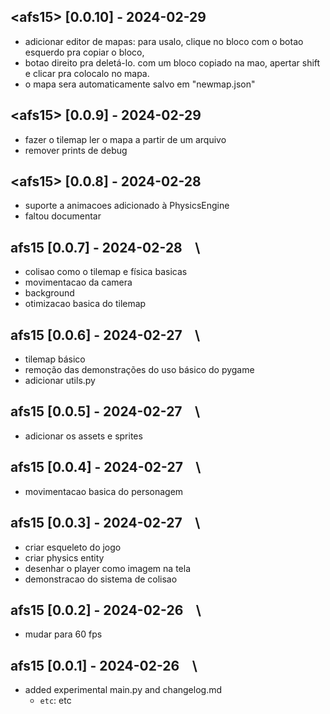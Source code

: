## \<afs15\> [0.0.10] - 2024-02-29 &ensp;
- adicionar editor de mapas: para usalo, clique no bloco com o botao esquerdo pra copiar o bloco,
- botao direito pra deletá-lo. com um bloco copiado na mao, apertar shift e clicar pra colocalo no mapa.
- o mapa sera automaticamente salvo em "newmap.json"


## \<afs15\> [0.0.9] - 2024-02-29 &ensp;
- fazer o tilemap ler o mapa a partir de um arquivo
- remover prints de debug


## \<afs15\> [0.0.8] - 2024-02-28 &ensp;
  - suporte a animacoes adicionado à PhysicsEngine
  - faltou documentar

## afs15 [0.0.7] - 2024-02-28 &ensp; \
 - colisao como o tilemap e física basicas
 - movimentacao da camera
 - background
 - otimizacao basica do tilemap



## afs15 [0.0.6] - 2024-02-27 &ensp; \
 - tilemap básico 
 - remoção das demonstrações do uso básico do pygame
 - adicionar utils.py

## afs15 [0.0.5] - 2024-02-27 &ensp; \
- adicionar os assets e sprites

## afs15 [0.0.4] - 2024-02-27 &ensp; \

- movimentacao basica do personagem

## afs15 [0.0.3] - 2024-02-27 &ensp; \

- criar esqueleto do jogo
- criar physics entity
- desenhar o player como imagem na tela
- demonstracao do sistema de colisao 


## afs15 [0.0.2] - 2024-02-26 &ensp; \

- mudar para 60 fps


## afs15 [0.0.1] - 2024-02-26 &ensp; \

- added experimental main.py and changelog.md
  - ``etc``: etc
